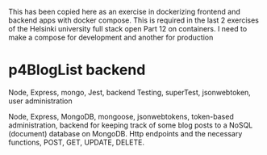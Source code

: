 This has been copied here as an exercise in dockerizing frontend and backend apps with docker compose. This is required in the last 2 exercises of the Helsinki university full stack  open Part 12 on containers. I need to make a compose for development and another for production

# p4BlogList backend
Node, Express, mongo, Jest, backend Testing, superTest, jsonwebtoken, user administration

Node, Express, MongoDB, mongoose, jsonwebtokens, token-based administration, backend for keeping
track of some blog posts to a NoSQL (document) database on MongoDB. Http endpoints and the necessary
functions, POST, GET, UPDATE, DELETE.
